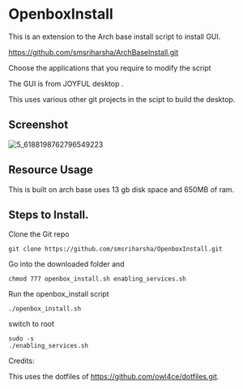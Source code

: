 # OpenboxInstall
 This is an extension to the Arch base install script to install GUI.
 
 https://github.com/smsriharsha/ArchBaseInstall.git
 
Choose the applications that you require to modify the script

The GUI is from JOYFUL desktop .

This uses various other git projects in the scipt to build the desktop.
 ## Screenshot
 
![5_6188198762796549223](https://user-images.githubusercontent.com/23277835/159973528-02b36055-c773-4690-a218-1f4df88c753f.png)


## Resource Usage
This is built on arch base 
uses 13 gb disk space and 650MB of ram.

## Steps to Install.
Clone the Git repo

```
git clone https://github.com/smsriharsha/OpenboxInstall.git
```

Go into the downloaded folder and
```
chmod 777 openbox_install.sh enabling_services.sh
```

Run the openbox_install script
```
./openbox_install.sh
```

switch to root
```
sudo -s
./enabling_services.sh
```


Credits:

This uses the dotfiles of https://github.com/owl4ce/dotfiles.git.
